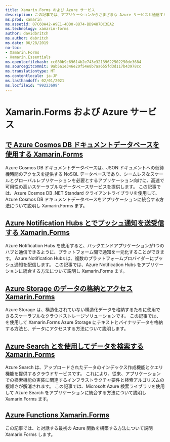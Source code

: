 ```yaml
---
title: Xamarin.Forms および Azure サービス
description: この記事では、アプリケーションからさまざまな Azure サービスと通信する方法について簡単に説明し Xamarin.Forms ます。
ms.prod: xamarin
ms.assetid: 07C60A42-A9E1-4DD0-8874-BD9487DC3EA2
ms.technology: xamarin-forms
author: davidbritch
ms.author: dabritch
ms.date: 06/28/2019
no-loc:
- Xamarin.Forms
- Xamarin.Essentials
ms.openlocfilehash: cc080b9c69614b2e743e32139622502250de3684
ms.sourcegitcommit: 9ab5a1e346e20f54e8b7aa655fd3d117b43978cc
ms.translationtype: MT
ms.contentlocale: ja-JP
ms.lasthandoff: 02/01/2021
ms.locfileid: "99223699"
---
```

# <a name="no-locxamarinforms-and-azure-services"></a>Xamarin.Forms および Azure サービス

## <a name="consume-an-azure-cosmos-db-document-database-in-no-locxamarinforms"></a>[で Azure Cosmos DB ドキュメントデータベースを使用する Xamarin.Forms](azure-cosmosdb.md)

Azure Cosmos DB ドキュメントデータベースは、JSON ドキュメントへの低待機時間のアクセスを提供する NoSQL データベースであり、シームレスなスケールとグローバルレプリケーションを必要とするアプリケーション向けに、高速で可用性の高いスケーラブルなデータベースサービスを提供します。 この記事では、Azure Cosmos DB .NET Standard クライアントライブラリを使用して、Azure Cosmos DB ドキュメントデータベースをアプリケーションに統合する方法について説明し Xamarin.Forms ます。

## <a name="send-and-receive-push-notifications-with-azure-notification-hubs-and-no-locxamarinforms"></a>[Azure Notification Hubs とでプッシュ通知を送受信する Xamarin.Forms](/azure/developer/mobile-apps/notification-hubs-backend-service-xamarin-forms)

Azure Notification Hubs を使用すると、バックエンドアプリケーションが1つのハブと通信できるように、プラットフォーム間で通知を一元化することができます。 Azure Notification Hubs は、複数のプラットフォームプロバイダーにプッシュ通知を配信します。 この記事では、Azure Notification Hubs をアプリケーションに統合する方法について説明し Xamarin.Forms ます。

## <a name="store-and-access-data-in-azure-storage-from-no-locxamarinforms"></a>[Azure Storage のデータの格納とアクセス Xamarin.Forms](azure-storage.md)

Azure Storage は、構造化されていない構造化データを格納するために使用できるスケーラブルなクラウドストレージソリューションです。 この記事では、を使用して Xamarin.Forms Azure Storage にテキストとバイナリデータを格納する方法と、データにアクセスする方法について説明します。

## <a name="search-data-with-azure-search-and-no-locxamarinforms"></a>[Azure Search とを使用してデータを検索する Xamarin.Forms](azure-search.md)

Azure Search は、アップロードされたデータのインデックス作成機能とクエリ機能を提供するクラウドサービスです。 これにより、従来、アプリケーションでの検索機能の実装に関連するインフラストラクチャ要件と検索アルゴリズムの複雑さが解消されます。 この記事では、Microsoft Azure 検索ライブラリを使用して Azure Search をアプリケーションに統合する方法について説明し Xamarin.Forms ます。

## <a name="azure-functions-with-no-locxamarinforms"></a>[Azure Functions Xamarin.Forms](azure-functions.md)

この記事では、と対話する最初の Azure 関数を構築する方法について説明 Xamarin.Forms します。
